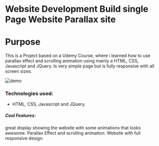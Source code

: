 # Website Development Build single Page Website Parallax site
# Purpose

This is a Project based on a Udemy Course, where i learned how to use parallax effect and scrolling animation using mainly a HTML, CSS, Javascript and JQuery. Is very simple page but is fully responsive with all screen sizes.

![demo](https://media.giphy.com/media/yfQ27aikZmVzuBz1Gd/giphy-downsized.gif)

### Technologies used:
- HTML, CSS, Javascript and JQuery.

##### Cool Features:

great display showing the website with some animations that looks awesome.
Parallax Effect and scrolling animation.
Website with full responsive design.
